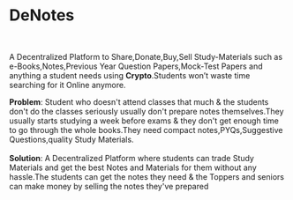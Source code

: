 # DeNotes
<br/>

A Decentralized  Platform to Share,Donate,Buy,Sell Study-Materials such as e-Books,Notes,Previous Year Question Papers,Mock-Test Papers and anything a student needs  using **Crypto**.Students won’t waste time searching for it Online anymore.

**Problem**: Student who doesn't attend classes that much & the students don't do the classes seriously usually don't prepare notes themselves.They usually starts studying a week before exams & they don't get enough time to go through the whole books.They need compact notes,PYQs,Suggestive Questions,quality Study Materials.<br/><br/>
**Solution**: A Decentralized Platform where students can trade Study Materials and get the best Notes and Materials for them without any hassle.The students can get the notes they need & the Toppers and seniors can make money by selling the notes they've prepared
